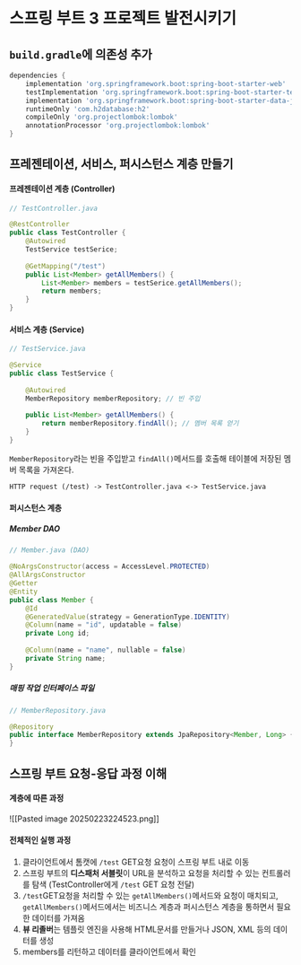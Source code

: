 # 스프링 부트 3 프로젝트 발전시키기

## `build.gradle`에 의존성 추가
```gradle
dependencies {  
    implementation 'org.springframework.boot:spring-boot-starter-web'  
    testImplementation 'org.springframework.boot:spring-boot-starter-test'  
    implementation 'org.springframework.boot:spring-boot-starter-data-jpa'  
    runtimeOnly 'com.h2database:h2'  
    compileOnly 'org.projectlombok:lombok'  
    annotationProcessor 'org.projectlombok:lombok'  
}
```

## 프레젠테이션, 서비스, 퍼시스턴스 계층 만들기

#### 프레젠테이션 계층 (Controller)
```java
// TestController.java

@RestController  
public class TestController {  
    @Autowired  
    TestService testSerice;  
  
    @GetMapping("/test")  
    public List<Member> getAllMembers() {  
        List<Member> members = testSerice.getAllMembers();  
        return members;  
    }  
}
```

#### 서비스 계층 (Service)
```java
// TestService.java

@Service  
public class TestService {  
  
    @Autowired  
    MemberRepository memberRepository; // 빈 주입  
  
    public List<Member> getAllMembers() {  
        return memberRepository.findAll(); // 멤버 목록 얻기  
    }  
}
```

`MemberRepository`라는 빈을 주입받고 `findAll()`메서드를 호출해 테이블에 저장된 멤버 목록을 가져온다.

`HTTP request (/test) -> TestController.java <-> TestService.java`

#### 퍼시스턴스 계층
##### Member DAO
```java
// Member.java (DAO)

@NoArgsConstructor(access = AccessLevel.PROTECTED)  
@AllArgsConstructor  
@Getter  
@Entity  
public class Member {  
    @Id  
    @GeneratedValue(strategy = GenerationType.IDENTITY)  
    @Column(name = "id", updatable = false)  
    private Long id;  
  
    @Column(name = "name", nullable = false)  
    private String name;  
}
```

##### 매핑 작업 인터페이스 파일
```java
// MemberRepository.java

@Repository  
public interface MemberRepository extends JpaRepository<Member, Long> {  
}
```

## 스프링 부트 요청-응답 과정 이해

#### 계층에 따른 과정
![[Pasted image 20250223224523.png]]

#### 전체적인 실행 과정
1. 클라이언트에서 톰캣에 `/test` GET요청 요청이 스프링 부트 내로 이동
2. 스프링 부트의 **디스패처 서블릿**이 URL을 분석하고 요청을 처리할 수 있는 컨트롤러를 탐색 (TestController에게 `/test` GET 요청 전달)
3. `/test`GET요청을 처리할 수 있는 `getAllMembers()`메서드와 요청이 매치되고, `getAllMembers()`메서드에서는 비즈니스 계층과 퍼시스턴스 계층을 통하면서 필요한 데이터를 가져옴
4. **뷰 리졸버**는 템플릿 엔진을 사용해 HTML문서를 만들거나 JSON, XML 등의 데이터를 생성
5. members를 리턴하고 데이터를 클라이언트에서 확인